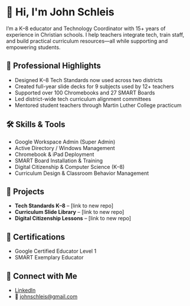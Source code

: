 # 👋 Hi, I'm John Schleis

I’m a K–8 educator and Technology Coordinator with 15+ years of experience in Christian schools. I help teachers integrate tech, train staff, and build practical curriculum resources—all while supporting and empowering students.

## 💼 Professional Highlights
- Designed K–8 Tech Standards now used across two districts
- Created full-year slide decks for 9 subjects used by 12+ teachers
- Supported over 100 Chromebooks and 27 SMART Boards
- Led district-wide tech curriculum alignment committees
- Mentored student teachers through Martin Luther College practicum

## 🛠 Skills & Tools
- Google Workspace Admin (Super Admin)
- Active Directory / Windows Management
- Chromebook & iPad Deployment
- SMART Board Installation & Training
- Digital Citizenship & Computer Science (K–8)
- Curriculum Design & Classroom Behavior Management

## 📂 Projects
- **Tech Standards K–8** – [link to new repo]
- **Curriculum Slide Library** – [link to new repo]
- **Digital Citizenship Lessons** – [link to new repo]

## 📜 Certifications
- Google Certified Educator Level 1
- SMART Exemplary Educator

## 🔗 Connect with Me
- [LinkedIn](https://linkedin.com/in/johnschleis)
- 📧 johnschleis@gmail.com
